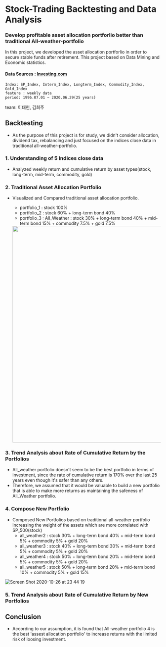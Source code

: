 # Stock-Trading Backtesting and Data Analysis

### Develop profitable asset allocation portforlio better than traditional All-weather-portfolio

In this project, we developed the asset allocation portforlio in order to secure stable funds after retirement. This project based on Data Mining and Economic statistics.

#### Data Sources : [Investing.com](https://www.investing.com/)

    Index: SP_Index, Interm_Index, Longterm_Index, Commodity_Index, Gold_Index
    feature : weekly data
    period: 1996.07.01 ~ 2020.06.29(25 years)

team: 이태헌, 김희주

## Backtesting
* As the purpose of this project is for study, we didn't consider allocation, dividend tax, rebalancing and just focused on the indices close data in traditional all-weather-portfolio.

### 1. Understanding of 5 Indices close data
- Analyzed weekly return and cumulative return by asset types(stock, long-term, mid-term, commodity, gold)

### 2. Traditional Asset Allocation Portfolio
   - Visualized and Compared traditional asset allocation portfolio.
        - portfolio_1 : stock 100%
        - portfolio_2 : stock 60% + long-term bond 40%
        - portfolio_3 : All_Weather : stock 30% + long-term bond 40% + mid-term bond 15% + commodity 7.5% + gold 7.5%
        
        <img src="https://user-images.githubusercontent.com/68367134/97185929-06dc1100-17e4-11eb-95c9-7f75cdcb5d45.png" width="700">

### 3. Trend Analysis about Rate of Cumulative Return by the Portfolios
   - All_weather portfolio doesn't seem to be the best portfolio in terms of investment, since the rate of cumulative return is 170% over the last 25 years even though it's safer than any others. 
   - Therefore, we assumed that it would be valuable to build a new portfolio that is able to make more returns as maintaining the safeness of All_Weather portfolio.
    
### 4. Compose New Portfolio
   - Composed New Portfolios based on traditional all-weather portfolio increasing the weight of the assets which are more correlated with SP_500(stock) 
        - all_weather2 :  stock 30% + long-term bond 40% + mid-term bond 5% + commodity 5% + gold 20%
        - all_weather3 :  stock 40% + long-term bond 30% + mid-term bond 5% + commodity 5% + gold 20%
        - all_weather4 :  stock 50% + long-term bond 20% + mid-term bond 5% + commodity 5% + gold 20%
        - all_weather5 :  stock 50% + long-term bond 20% + mid-term bond 10% + commodity 5% + gold 15%
        
![Screen Shot 2020-10-26 at 23 44 19](https://user-images.githubusercontent.com/68367134/97187167-89190500-17e5-11eb-88e9-afc4ef46af18.png)

### 5. Trend Analysis about Rate of Cumulative Return by New Portfolios

## Conclusion
   - According to our assumption, it is found that All-weather portfolio 4 is the best 'assest allocation portfolio' to increase returns with the limited risk of loosing investment. 
   


